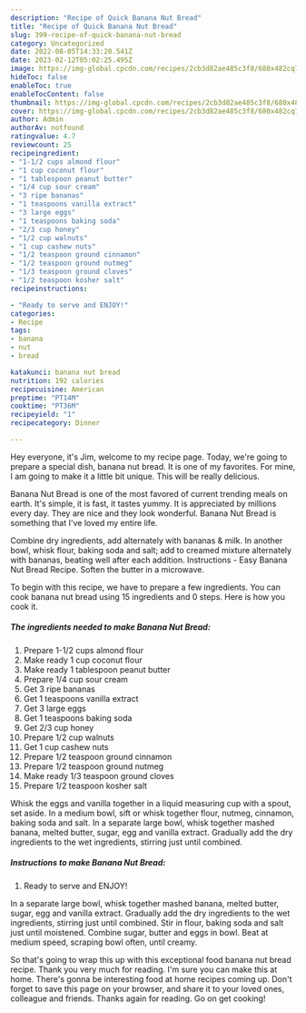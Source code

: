 ```yaml
---
description: "Recipe of Quick Banana Nut Bread"
title: "Recipe of Quick Banana Nut Bread"
slug: 399-recipe-of-quick-banana-nut-bread
category: Uncategorized
date: 2022-08-05T14:33:20.541Z
date: 2023-02-12T05:02:25.495Z
image: https://img-global.cpcdn.com/recipes/2cb3d82ae485c3f8/680x482cq70/banana-nut-bread-recipe-main-photo.jpg
hideToc: false
enableToc: true
enableTocContent: false
thumbnail: https://img-global.cpcdn.com/recipes/2cb3d82ae485c3f8/680x482cq70/banana-nut-bread-recipe-main-photo.jpg
cover: https://img-global.cpcdn.com/recipes/2cb3d82ae485c3f8/680x482cq70/banana-nut-bread-recipe-main-photo.jpg
author: Admin
authorAv: notfound
ratingvalue: 4.7
reviewcount: 25
recipeingredient:
- "1-1/2 cups almond flour"
- "1 cup coconut flour"
- "1 tablespoon peanut butter"
- "1/4 cup sour cream"
- "3 ripe bananas"
- "1 teaspoons vanilla extract"
- "3 large eggs"
- "1 teaspoons baking soda"
- "2/3 cup honey"
- "1/2 cup walnuts"
- "1 cup cashew nuts"
- "1/2 teaspoon ground cinnamon"
- "1/2 teaspoon ground nutmeg"
- "1/3 teaspoon ground cloves"
- "1/2 teaspoon kosher salt"
recipeinstructions:

- "Ready to serve and ENJOY!"
categories:
- Recipe
tags:
- banana
- nut
- bread

katakunci: banana nut bread 
nutrition: 192 calories
recipecuisine: American
preptime: "PT14M"
cooktime: "PT36M"
recipeyield: "1"
recipecategory: Dinner

---
```



Hey everyone, it's Jim, welcome to my recipe page. Today, we're going to prepare a special dish, banana nut bread. It is one of my favorites. For mine, I am going to make it a little bit unique. This will be really delicious.

Banana Nut Bread is one of the most favored of current trending meals on earth. It's simple, it is fast, it tastes yummy. It is appreciated by millions every day. They are nice and they look wonderful. Banana Nut Bread is something that I've loved my entire life.

Combine dry ingredients, add alternately with bananas &amp; milk. In another bowl, whisk flour, baking soda and salt; add to creamed mixture alternately with bananas, beating well after each addition. Instructions - Easy Banana Nut Bread Recipe. Soften the butter in a microwave.


To begin with this recipe, we have to prepare a few ingredients. You can cook banana nut bread using 15 ingredients and 0 steps. Here is how you cook it.

<!--inarticleads1-->

##### The ingredients needed to make Banana Nut Bread:

1. Prepare 1-1/2 cups almond flour
1. Make ready 1 cup coconut flour
1. Make ready 1 tablespoon peanut butter
1. Prepare 1/4 cup sour cream
1. Get 3 ripe bananas
1. Get 1 teaspoons vanilla extract
1. Get 3 large eggs
1. Get 1 teaspoons baking soda
1. Get 2/3 cup honey
1. Prepare 1/2 cup walnuts
1. Get 1 cup cashew nuts
1. Prepare 1/2 teaspoon ground cinnamon
1. Prepare 1/2 teaspoon ground nutmeg
1. Make ready 1/3 teaspoon ground cloves
1. Prepare 1/2 teaspoon kosher salt


Whisk the eggs and vanilla together in a liquid measuring cup with a spout, set aside. In a medium bowl, sift or whisk together flour, nutmeg, cinnamon, baking soda and salt. In a separate large bowl, whisk together mashed banana, melted butter, sugar, egg and vanilla extract. Gradually add the dry ingredients to the wet ingredients, stirring just until combined. 

<!--inarticleads2-->

##### Instructions to make Banana Nut Bread:


1. Ready to serve and ENJOY!

In a separate large bowl, whisk together mashed banana, melted butter, sugar, egg and vanilla extract. Gradually add the dry ingredients to the wet ingredients, stirring just until combined. Stir in flour, baking soda and salt just until moistened. Combine sugar, butter and eggs in bowl. Beat at medium speed, scraping bowl often, until creamy. 

So that's going to wrap this up with this exceptional food banana nut bread recipe. Thank you very much for reading. I'm sure you can make this at home. There's gonna be interesting food at home recipes coming up. Don't forget to save this page on your browser, and share it to your loved ones, colleague and friends. Thanks again for reading. Go on get cooking!
